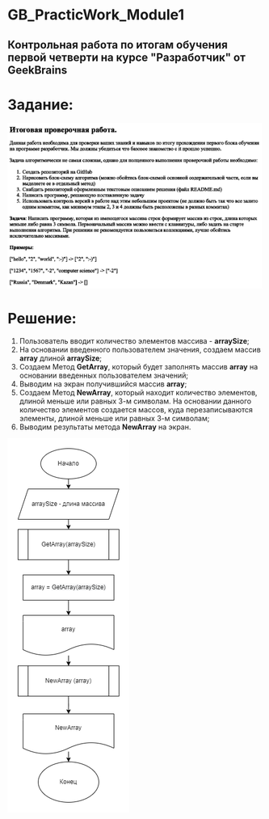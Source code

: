 # GB_PracticWork_Module1
## Контрольная работа по итогам обучения первой четверти на курсе "Разработчик" от GeekBrains

# Задание:

![Задание](Task.png)

# Решение:


1. Пользователь вводит количество элементов массива - **arraySize**;
2. На основании введенного пользователем значения, создаем массив **array** длиной **arraySize**;
3. Создаем Метод **GetArray**, который будет заполнять массив **array** на основании введенных пользователем значений;
4. Выводим на экран получившийся массив **array**;
5. Создаем Метод **NewArray**, который находит количество элементов, длиной меньше или равных 3-м символам. На основании данного количество элементов создается массов, куда перезаписываются элементы, длиной меньше или равных 3-м символам;
6. Выводим результаты метода **NewArray** на экран.


![Блок-схема](Blog.drawio.png)
